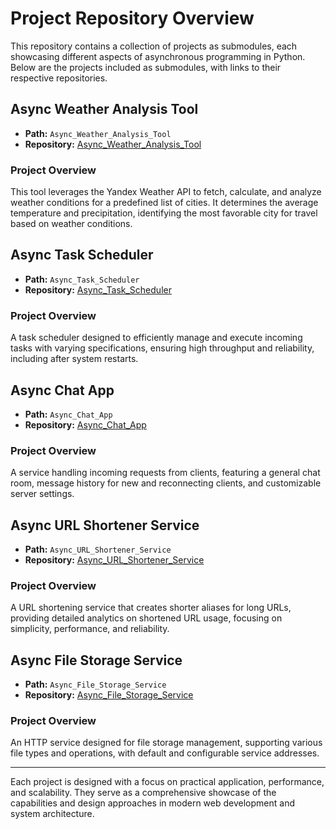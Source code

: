 
# Project Repository Overview

This repository contains a collection of projects as submodules, each showcasing different aspects of asynchronous programming in Python. Below are the projects included as submodules, with links to their respective repositories.


## Async Weather Analysis Tool
- **Path:** `Async_Weather_Analysis_Tool`
- **Repository:** [Async_Weather_Analysis_Tool](https://github.com/dmshirochenko/async-python-sprint-1)

### Project Overview
This tool leverages the Yandex Weather API to fetch, calculate, and analyze weather conditions for a predefined list of cities. It determines the average temperature and precipitation, identifying the most favorable city for travel based on weather conditions.


## Async Task Scheduler
- **Path:** `Async_Task_Scheduler`
- **Repository:** [Async_Task_Scheduler](https://github.com/dmshirochenko/async-python-sprint-2)

### Project Overview
A task scheduler designed to efficiently manage and execute incoming tasks with varying specifications, ensuring high throughput and reliability, including after system restarts.


## Async Chat App
- **Path:** `Async_Chat_App`
- **Repository:** [Async_Chat_App](https://github.com/dmshirochenko/async-python-sprint-3)

### Project Overview
A service handling incoming requests from clients, featuring a general chat room, message history for new and reconnecting clients, and customizable server settings.



## Async URL Shortener Service
- **Path:** `Async_URL_Shortener_Service`
- **Repository:** [Async_URL_Shortener_Service](https://github.com/dmshirochenko/async-python-sprint-4)

### Project Overview
A URL shortening service that creates shorter aliases for long URLs, providing detailed analytics on shortened URL usage, focusing on simplicity, performance, and reliability.


## Async File Storage Service
- **Path:** `Async_File_Storage_Service`
- **Repository:** [Async_File_Storage_Service](https://github.com/dmshirochenko/async-python-sprint-5)

### Project Overview
An HTTP service designed for file storage management, supporting various file types and operations, with default and configurable service addresses.

---

Each project is designed with a focus on practical application, performance, and scalability. They serve as a comprehensive showcase of the capabilities and design approaches in modern web development and system architecture.
